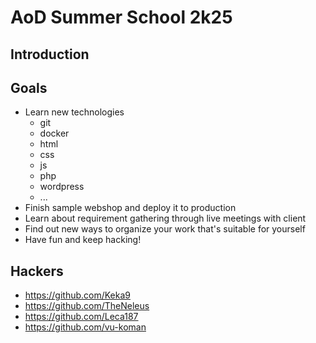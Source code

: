 # AoD Summer School 2k25

## Introduction


## Goals 

- Learn new technologies
  - git
  - docker
  - html
  - css
  - js
  - php
  - wordpress
  - ...
- Finish sample webshop and deploy it to production
- Learn about requirement gathering through live meetings with client
- Find out new ways to organize your work that's suitable for yourself
- Have fun and keep hacking!

## Hackers

- https://github.com/Keka9
- https://github.com/TheNeleus
- https://github.com/Leca187
- https://github.com/vu-koman

